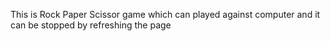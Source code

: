 This is Rock Paper Scissor game which can played against computer and it can be stopped by refreshing the page 